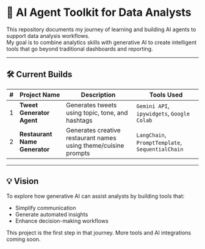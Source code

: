 # 🤖 AI Agent Toolkit for Data Analysts

This repository documents my journey of learning and building AI agents to support data analysis workflows.  
My goal is to combine analytics skills with generative AI to create intelligent tools that go beyond traditional dashboards and reporting.

---

## 🛠️ Current Builds

| # | Project Name                  | Description                                                                 | Tools Used                                      |
|--:|-------------------------------|-----------------------------------------------------------------------------|-------------------------------------------------|
| 1 | **Tweet Generator Agent**     | Generates tweets using topic, tone, and hashtags                            | `Gemini API`, `ipywidgets`, `Google Colab`      |
| 2 | **Restaurant Name Generator** | Generates creative restaurant names using theme/cuisine prompts             | `LangChain`, `PromptTemplate`, `SequentialChain` |

---

## 💡 Vision

To explore how generative AI can assist analysts by building tools that:

- Simplify communication
- Generate automated insights
- Enhance decision-making workflows

This project is the first step in that journey. More tools and AI integrations coming soon.

